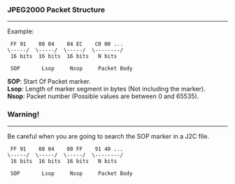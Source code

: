 ### JPEG2000 Packet Structure
-----------------------------

Example:  

```
 FF 91    00 04    04 EC    C0 00 ...
\-----/  \-----/  \-----/  \--------/
 16 bits  16 bits  16 bits   N bits
 
 SOP       Lsop     Nsop     Packet Body
```

**SOP**: Start Of Packet marker.  
**Lsop**: Length of marker segment in bytes (Not including the marker).  
**Nsop**: Packet number (Possible values are between 0 and 65535).  


### Warning!
------------

Be careful when you are going to search the SOP marker in a J2C file.  

```
 FF 91    00 04    00 FF    91 40 ...
\-----/  \-----/  \-----/  \--------/
 16 bits  16 bits  16 bits   N bits
 
 SOP       Lsop     Nsop     Packet Body
```

